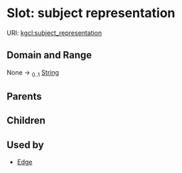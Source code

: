 
# Slot: subject representation




URI: [kgcl:subject_representation](http://w3id.org/kgcl/subject_representation)


## Domain and Range

None &#8594;  <sub>0..1</sub> [String](types/String.md)

## Parents


## Children


## Used by

 * [Edge](Edge.md)
